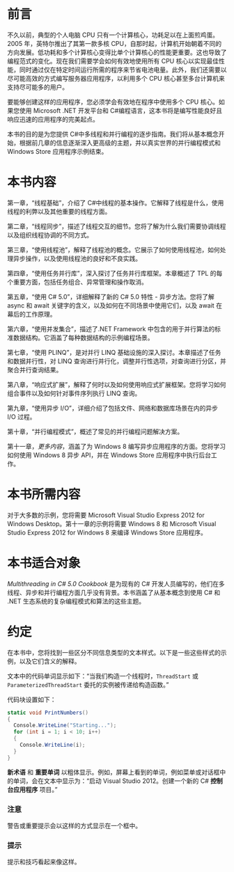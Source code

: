# 前言

不久以前，典型的个人电脑 CPU 只有一个计算核心，功耗足以在上面煎鸡蛋。2005 年，英特尔推出了其第一款多核 CPU，自那时起，计算机开始朝着不同的方向发展。低功耗和多个计算核心变得比单个计算核心的性能更重要。这也导致了编程范式的变化。现在我们需要学会如何有效地使用所有 CPU 核心以实现最佳性能，同时通过仅在特定时间运行所需的程序来节省电池电量。此外，我们还需要以尽可能高效的方式编写服务器应用程序，以利用多个 CPU 核心甚至多台计算机来支持尽可能多的用户。

要能够创建这样的应用程序，您必须学会有效地在程序中使用多个 CPU 核心。如果您使用 Microsoft .NET 开发平台和 C#编程语言，这本书将是编写性能良好且响应迅速的应用程序的完美起点。

本书的目的是为您提供 C#中多线程和并行编程的逐步指南。我们将从基本概念开始，根据前几章的信息逐渐深入更高级的主题，并以真实世界的并行编程模式和 Windows Store 应用程序示例结束。

# **本书内容**

第一章，“线程基础”，介绍了 C#中线程的基本操作。它解释了线程是什么，使用线程的利弊以及其他重要的线程方面。

第二章，“线程同步”，描述了线程交互的细节。您将了解为什么我们需要协调线程以及组织线程协调的不同方式。

第三章，“使用线程池”，解释了线程池的概念。它展示了如何使用线程池，如何处理异步操作，以及使用线程池的良好和不良实践。

第四章，“使用任务并行库”，深入探讨了任务并行库框架。本章概述了 TPL 的每个重要方面，包括任务组合、异常管理和操作取消。

第五章，“使用 C# 5.0”，详细解释了新的 C# 5.0 特性 - 异步方法。您将了解 async 和 await 关键字的含义，以及如何在不同场景中使用它们，以及 await 在幕后的工作原理。

第六章，“使用并发集合”，描述了.NET Framework 中包含的用于并行算法的标准数据结构。它涵盖了每种数据结构的示例编程场景。

第七章，“使用 PLINQ”，是对并行 LINQ 基础设施的深入探讨。本章描述了任务和数据并行性，对 LINQ 查询进行并行化，调整并行性选项，对查询进行分区，并聚合并行查询结果。

第八章，“响应式扩展”，解释了何时以及如何使用响应式扩展框架。您将学习如何组合事件以及如何针对事件序列执行 LINQ 查询。

第九章，“使用异步 I/O”，详细介绍了包括文件、网络和数据库场景在内的异步 I/O 过程。

第十章，“并行编程模式”，概述了常见的并行编程问题解决方案。

第十一章，*更多内容*，涵盖了为 Windows 8 编写异步应用程序的方面。您将学习如何使用 Windows 8 异步 API，并在 Windows Store 应用程序中执行后台工作。

# 本书所需内容

对于大多数的示例，您将需要 Microsoft Visual Studio Express 2012 for Windows Desktop。第十一章的示例将需要 Windows 8 和 Microsoft Visual Studio Express 2012 for Windows 8 来编译 Windows Store 应用程序。

# 本书适合对象

*Multithreading in C# 5.0 Cookbook* 是为现有的 C# 开发人员编写的，他们在多线程、异步和并行编程方面几乎没有背景。本书涵盖了从基本概念到使用 C# 和 .NET 生态系统的复杂编程模式和算法的这些主题。

# 约定

在本书中，您将找到一些区分不同信息类型的文本样式。以下是一些这些样式的示例，以及它们含义的解释。

文本中的代码单词显示如下：“当我们构造一个线程时，`ThreadStart` 或 `ParameterizedThreadStart` 委托的实例被传递给构造函数。”

代码块设置如下：

```cs
static void PrintNumbers()
{
  Console.WriteLine("Starting...");
  for (int i = 1; i < 10; i++)
  {
    Console.WriteLine(i);
  }
}
```

**新术语** 和 **重要单词** 以粗体显示。例如，屏幕上看到的单词，例如菜单或对话框中的单词，会在文本中显示为：“启动 Visual Studio 2012。创建一个新的 C# **控制台应用程序** 项目。”

### 注意

警告或重要提示会以这样的方式显示在一个框中。

### 提示

提示和技巧看起来像这样。
